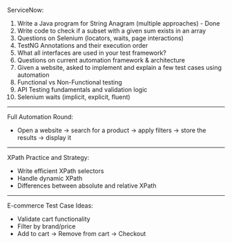 ServiceNow:

1. Write a Java program for String Anagram (multiple approaches) - Done
2. Write code to check if a subset with a given sum exists in an array
3. Questions on Selenium (locators, waits, page interactions)
4. TestNG Annotations and their execution order
5. What all interfaces are used in your test framework?
6. Questions on current automation framework & architecture
7. Given a website, asked to implement and explain a few test cases using automation
8. Functional vs Non-Functional testing
9. API Testing fundamentals and validation logic
10. Selenium waits (implicit, explicit, fluent)

---

Full Automation Round:
- Open a website → search for a product → apply filters → store the results → display it

---

XPath Practice and Strategy:
- Write efficient XPath selectors
- Handle dynamic XPath
- Differences between absolute and relative XPath

---

E-commerce Test Case Ideas:
- Validate cart functionality
- Filter by brand/price
- Add to cart → Remove from cart → Checkout
